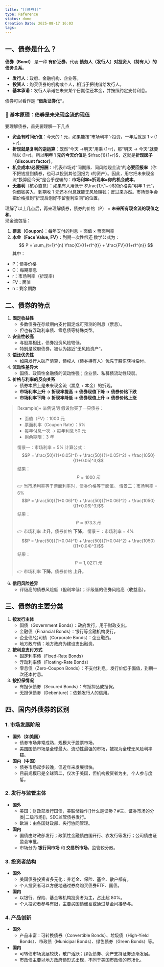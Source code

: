 ```yaml
---
title: "[[债券]]"
type: Reference
status: done
Creation Date: 2025-08-17 16:03
tags: 
---
```

## 一、债券是什么？
**债券（Bond）** 是一种 **有价证券**，代表 **债务人（发行人）对投资人（持有人）的债务关系**。
- **发行人**：政府、金融机构、企业等。
- **投资人**：购买债券的机构或个人，相当于把钱借给发行人。
- **基本承诺**：发行人承诺在未来某个日期偿还本金，并按照约定支付利息。

债券可以看作是 **“借条证券化”**。
### 📌 基本原理：债券是未来现金流的现值
要理解债券，首先要理解一下几点
- **资金有时间价值**：今天的 1 元，如果能按“市场利率”r投资，一年后就是 $1\times(1+r)$。
- **折现就是复利的逆运算**：既然“今天 $\to$明天”用乘 (1+r)，那“明天 $\to$ 今天”就要除以 (1+r)。所以**明年 1 元的今天价值**是 $\frac{1}{1+r}$，这就是**折现因子（discount factor）**。
- **机会成本/必要报酬**：r代表市场对“同期限、同风险现金流”的**必要回报率**（你不把钱投到债券，也可以投到其他回报为 r的资产）。因此，用它把未来现金流“换算回今天”是合乎逻辑的：**市场利率=折现率=你的机会成本**。
- **无套利**（核心直觉）：如果有人用低于 $\frac{1}{1+r}$的价格卖“明年 1 元”，你借钱买入、到期收 1 元还本付息就能无风险赚钱；反过来亦然。市场竞争会把价格推到“折现后刚好不留套利空间”的位置。

理解了以上几点后，再来理解债券，债券的价格（P） = **未来所有现金流的现值之和**。  
现金流包括：
1. **票息（Coupon）**：每年支付的利息 = 面值 × 票面利率
2. **本金（Face Value, FV）**：到期一次性偿还
数学公式为：
$$ P = \sum_{t=1}^{n} \frac{C}{(1+r)^{t}} + \frac{FV}{(1+r)^{n}} $$
其中：
- P：债券价格
- C：每期票息
- r：市场利率（折现率）
- FV：面值
- n：剩余期数
## 二、债券的特点
1. **固定收益性**
    - 多数债券在存续期内支付固定或可预测的利息（票息）。
    - 但也有浮动利率债、零息债等特殊类型。
2. **安全性较高**
    - 与股票相比，债券投资风险较低。
    - 特别是政府债券，被认为接近“无风险资产”。
3. **偿还优先性**
    - 如果发行人破产清算，债权人（债券持有人）优先于股东获得偿付。
4. **流动性差异大**
    - 国债、政策性金融债的流动性强；企业债、私募债流动性较弱。
5. **价格与利率的反向关系**
	- 债券本质上是未来现金流（票息 + 本金）的折现。
	- **市场利率上升 → 折现率提高 → 债券现值下降 → 债券价格下跌**
    - **市场利率下降 → 折现率降低 → 债券现值上升 → 债券价格上涨**
> [!example]+ 举例说明
> 假设你买了一只债券：
>- 面值（FV）：1000 元
>- 票面利率（Coupon Rate）：5%
>- 每年付息一次 → 每年利息 50 元
>- 剩余期限：3 年
>
>情景一：市场利率 = 5%
计算公式：
>$$P = \frac{50}{(1+0.05)^1} + \frac{50}{(1+0.05)^2} + \frac{1050}{(1+0.05)^3}$$
结果：
>$$P ≈ 1000 \, 元$$
👉 当市场利率等于票面利率时，债券价格等于面值。
>情景二：市场利率 = 6%
>$$P = \frac{50}{(1+0.06)^1} + \frac{50}{(1+0.06)^2} + \frac{1050}{(1+0.06)^3}$$
结果：
>$$P ≈ 973.3 \, 元$$
👉 市场利率 **上升**，债券价格 **下降**。
>情景三：市场利率 = 4%
$$P = \frac{50}{(1+0.04)^1} + \frac{50}{(1+0.04)^2} + \frac{1050}{(1+0.04)^3}$$
结果：
>$$P ≈ 1,027.1 \, 元$$
👉 市场利率 **下降**，债券价格 **上升**。
6. **信用风险差异**
    - 评级高的债券风险低（但利率低）；评级低的债券风险高（收益高）。

## 三、债券的主要分类
1. **按发行主体**
    - 国债（Government Bonds）：政府发行，用于财政支出。
    - 金融债（Financial Bonds）：银行等金融机构发行。
    - 企业债/公司债（Corporate Bonds）：企业融资。
    - 地方政府债：地方政府为建设支出融资。
2. **按利息支付方式**
    - 固定利率债（Fixed-Rate Bonds）
    - 浮动利率债（Floating-Rate Bonds）
    - 零息债（Zero-Coupon Bonds）：不支付利息，发行价低于面值，到期一次还本付息。
3. **按担保情况**
    - 有担保债券（Secured Bonds）：有抵押品或担保。
    - 无担保债券（Debenture）：依赖发行人的信用。
## 四、国内外债券的区别
### 1. **市场发展阶段**
- **国外（如美国）**
    - 债券市场非常成熟，规模大于股票市场。
    - 美国国债市场是全球最大、流动性最强的市场，被视为全球无风险利率锚。
- **国内（中国）**
    - 债券市场起步较晚，但近年来发展很快。
    - 目前规模已是全球第二，仅次于美国，但机构投资者为主，个人参与度低。
### 2. **发行与监管主体**
- **国外**
    - 美国：财政部发行国债，美联储操作[[什么是证劵？#三、证券市场的分类|二级市场]]，SEC监管债券发行。
    - 欧洲：由各国财政部、央行协同管理。
- **国内**
    - 国债由财政部发行；政策性金融债由国开行、农发行等发行；公司债由证监会审批。
    - 市场分为 **银行间市场** 和 **交易所市场**，监管较分散。
### 3. **投资者结构**
- **国外**
    - 美国债券投资者多元化：养老金、保险、基金、散户都有。
    - 个人投资者可以方便地通过券商购买债券ETF、国债。
- **国内**
    - 以银行、保险、基金等机构投资者为主，占比超 80%。
    - 个人投资者参与有限，主要买国债储蓄或通过基金间接参与。
### 4. **产品创新**
- **国外**
    - 产品丰富：可转换债券（Convertible Bonds）、垃圾债（High-Yield Bonds）、市政债（Municipal Bonds）、绿色债券（Green Bonds）等。
- **国内**
    - 可转债市场发展较快，散户活跃；绿色债券、资产支持证券逐渐发展。
    - 市政债主要以地方政府债形式出现，不同于美国市政债的市场化。
